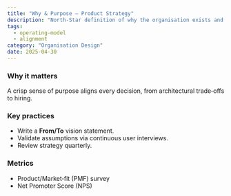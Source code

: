 ```yaml
---
title: "Why & Purpose – Product Strategy"
description: "North‑Star definition of why the organisation exists and where the product is headed."
tags:
  - operating-model
  - alignment
category: "Organisation Design"
date: 2025-04-30
---
```

### Why it matters
A crisp sense of purpose aligns every decision, from architectural trade‑offs to hiring.

### Key practices
* Write a **From/To** vision statement.
* Validate assumptions via continuous user interviews.
* Review strategy quarterly.

### Metrics
* Product/Market‑fit (PMF) survey
* Net Promoter Score (NPS)
